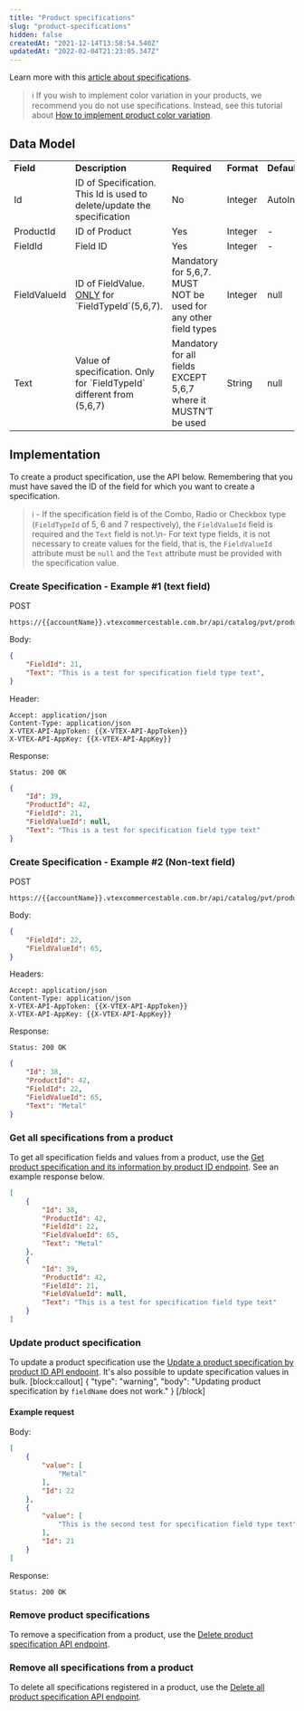 ```yaml
---
title: "Product specifications"
slug: "product-specifications"
hidden: false
createdAt: "2021-12-14T13:58:54.540Z"
updatedAt: "2022-02-04T21:23:05.347Z"
---
```

Learn more with this [article about specifications](https://help.vtex.com/en/tracks/catalog-101--5AF0XfnjfWeopIFBgs3LIQ/2NQoBv8m4Yz3oQaLgDRagP?&utm_source=autocomplete#).

>ℹ️ If you wish to implement color variation in your products, we recommend you do not use specifications. Instead, see this tutorial about [How to implement product color variation](https://developers.vtex.com/vtex-rest-api/docs/how-to-implement-product-color-variation).

## Data Model

<table>
    <tr>
        <td><strong>Field</strong></td>
        <td><strong>Description</strong></td>
        <td><strong>Required</strong></td>
        <td><strong>Format</strong></td>
        <td><strong>Default</strong></td>
    </tr>
    <tr>
        <td>Id</td>
        <td>ID of Specification. This Id is used to delete/update the specification</td>
        <td>No</td>
        <td>Integer</td>
        <td>AutoIncrement</td>
    </tr>
    <tr>
        <td>ProductId</td>
        <td>ID of Product</td>
        <td>Yes</td>
        <td>Integer</td>
        <td>-</td>
    </tr>
    <tr>
        <td>FieldId</td>
        <td>Field ID</td>
        <td>Yes</td>
        <td>Integer</td>
        <td>-</td>
    </tr>
    <tr>
        <td>FieldValueId</td>
        <td>ID of FieldValue. <span style="text-decoration:underline;">ONLY</span> for `FieldTypeId`(5,6,7).</td>
        <td>Mandatory for 5,6,7. MUST NOT be used for any other field types</td>
        <td>Integer</td>
        <td>null</td>
    </tr>
    <tr>
        <td>Text</td>
        <td>Value of specification. Only for `FieldTypeId` different from (5,6,7)</td>
        <td>Mandatory for all fields EXCEPT 5,6,7 where it MUSTN’T be used</td>
        <td>String</td>
        <td>null</td>
    </tr>
</table>

## Implementation

To create a product specification, use the API below. Remembering that you must have saved the ID of the field for which you want to create a specification.
>ℹ️ - If the specification field is of the Combo, Radio or Checkbox type (`FieldTypeId` of 5, 6 and 7 respectively), the `FieldValueId` field is required and the `Text` field is not.\n- For text type fields, it is not necessary to create values for the field, that is, the `FieldValueId` attribute must be `null` and the `Text` attribute must be provided with the specification value.

### Create Specification - Example #1 (text field)

POST

```
https://{{accountName}}.vtexcommercestable.com.br/api/catalog/pvt/product/{{productId}}/specification
```

Body:

```json
{
    "FieldId": 21,
    "Text": "This is a test for specification field type text",
}
```

Header:

```
Accept: application/json 
Content-Type: application/json 
X-VTEX-API-AppToken: {{X-VTEX-API-AppToken}} 
X-VTEX-API-AppKey: {{X-VTEX-API-AppKey}}
```

Response:

```
Status: 200 OK 
```

```json
{
    "Id": 39,
    "ProductId": 42,
    "FieldId": 21,
    "FieldValueId": null,
    "Text": "This is a test for specification field type text"
}
```

### Create Specification - Example #2 (Non-text field)

POST

```
https://{{accountName}}.vtexcommercestable.com.br/api/catalog/pvt/product/{{productId}}/specification
```

Body:

```json
{
    "FieldId": 22,
    "FieldValueId": 65,
}
```

Headers:

```
Accept: application/json 
Content-Type: application/json 
X-VTEX-API-AppToken: {{X-VTEX-API-AppToken}} 
X-VTEX-API-AppKey: {{X-VTEX-API-AppKey}}
```

Response:

```
Status: 200 OK 
```

```json
{
    "Id": 38,
    "ProductId": 42,
    "FieldId": 22,
    "FieldValueId": 65,
    "Text": "Metal"
}
```

### Get all specifications from a product

To get all specification fields and values from a product, use the [Get product specification and its information by product ID endpoint](https://developers.vtex.com/vtex-rest-api/reference/get_api-catalog-pvt-product-productid-specification). See an example response below.

```json
[
    {
        "Id": 38,
        "ProductId": 42,
        "FieldId": 22,
        "FieldValueId": 65,
        "Text": "Metal"
    },
    {
        "Id": 39,
        "ProductId": 42,
        "FieldId": 21,
        "FieldValueId": null,
        "Text": "This is a test for specification field type text"
    }
]
```

### Update product specification

To update a product specification use the [Update a product specification by product ID API endpoint](https://developers.vtex.com/vtex-rest-api/reference/updateproductspecificacatalog-api-post-update-product-specificationtion). It's also possible to update specification values in bulk.
[block:callout]
{
  "type": "warning",
  "body": "Updating product specification by `fieldName` does not work."
}
[/block]

#### Example request

Body:

```json
[
    {
        "value": [
            "Metal"
        ],
        "Id": 22
    },
    {
        "value": [
            "This is the second test for specification field type text"
        ],
        "Id": 21
    }
]
```

Response:

```
Status: 200 OK 
```

### Remove product specifications

To remove a specification from a product, use the [Delete product specification API endpoint](https://developers.vtex.com/vtex-rest-api/reference/catalog-api-delete-product-specification-id).

### Remove all specifications from a product

To delete all specifications registered in a product, use the [Delete all product specification API endpoint](https://developers.vtex.com/vtex-rest-api/reference/catalog-api-delete-product-specification).
